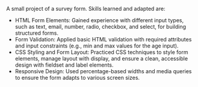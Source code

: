 A small project of a survey form. Skills learned and adapted are:
- HTML Form Elements: Gained experience with different input types, such as text, email, number, radio, checkbox, and select, for building structured forms.
- Form Validation: Applied basic HTML validation with required attributes and input constraints (e.g., min and max values for the age input).
- CSS Styling and Form Layout: Practiced CSS techniques to style form elements, manage layout with display, and ensure a clean, accessible design with fieldset and label elements.
- Responsive Design: Used percentage-based widths and media queries to ensure the form adapts to various screen sizes.


